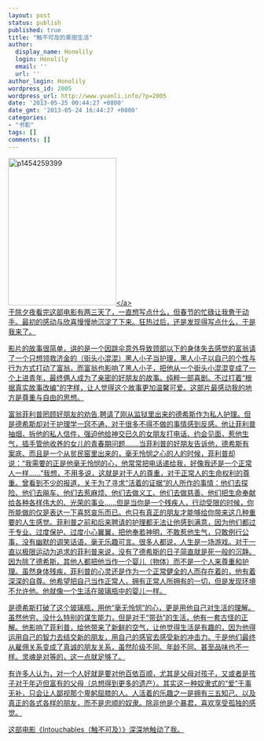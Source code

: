 ```yaml
---
layout: post
status: publish
published: true
title: "触不可及的美丽生活"
author:
  display_name: Honolily
  login: Honolily
  email: ''
  url: ''
author_login: Honolily
wordpress_id: 2005
wordpress_url: http://www.yuanli.info/?p=2005
date: '2013-05-25 00:44:27 +0800'
date_gmt: '2013-05-24 16:44:27 +0800'
categories:
- "书影"
tags: []
comments: []
---
```

<p><a href="http:&#47;&#47;www.yuanli.info&#47;archives&#47;2005.html&#47;p1454259399" rel="attachment wp-att-2153"><img src="http:&#47;&#47;www.yuanli.info&#47;wp-content&#47;uploads&#47;2013&#47;05&#47;p1454259399-220x300.jpg" alt="p1454259399" width="220" height="300" class="aligncenter size-medium wp-image-2153" &#47;><&#47;a><br />
于除夕夜看完这部电影有两三天了，一直想写点什么，但春节的忙碌让我惫于动手。最初的感动与欣喜慢慢地沉淀了下来。狂热过后，还是发现得写点什么，于是我来了。</p>
<p>影片的故事很简单，讲的是一个因跳伞意外导致颈部以下的身体失去感觉的富翁请了一个只想领救济金的（街头小混混）黑人小子当护理，黑人小子以自己的个性与行为方式打动了富翁，而富翁也影响了黑人小子，把他从一个街头小混混变成了一个上进青年，最终俩人成为了亲密的好朋友的故事。纯粹一部喜剧。不过打着&ldquo;根据真实故事改编&rdquo;的字样，让人觉得这个故事更加温馨可爱。这部片最感动我的地方是尊重与自由的思想。</p>
<p>富翁菲利普罔顾好朋友的劝告,聘请了刚从监狱里出来的德希斯作为私人护理。但是德希斯却对于护理学一窍不通，对于很多不得不做的事情感到反感。他让菲利普抽烟，拆他的私人信件，强迫他给神交已久的女朋友打电话、约会见面，惹他生气，插手管他收养的女儿的青春期问题.......当菲利普的好朋友告诉他，德希斯有案底、而且是一个从贫民窑里出来的，毫无怜悯之心的人的时候，菲利普却说：&ldquo;我需要的正是他毫无怜悯的心，他常常把电话递给我，好像我还是一个正常人一样......&rdquo;我想，不用多说，这就是对于人的尊重，对于正常人的生命权利的尊重。曾看到不少的报道，关于为了寻求&ldquo;活着的证据&rdquo;的人所作的事情：他们去探险、他们去飚车、他们去惹麻烦、他们去做义工、他们去做慈善、他们把生命奉献给各种各样伟大的、光荣的事业......但是当你是一个残疾人，行动受限的时候，你所能做的仅是表达一下喜怒哀乐而已。也只有真正的朋友才能够给你带来这几种重要的人生感觉。菲利普之前和后来聘请的护理都无法让他感到满意，因为他们都过于专业、过度保护、过度小心翼翼，把他奉若神明，不敢惹他生气，只敢例行公事，没有幽默的调笑话语，毫无乐趣可言。很多人都说，人生是一场游戏。对于一直以极限运动为追求的菲利普来说，没有了德希斯的日子简直就是死一般的沉静。因为除了德希斯，其他人都把他当作一个婴儿（物体）而不是一个人来尊重和护理。虽然身体残疾，菲利普的心灵还是作为一个正常健全的人而存在着的，他有着深深的自尊。他希望把自己当作正常人，拥有正常人所拥有的一切，但是发现环境不允许他。他就像一个生活在玻璃瓶中的婴儿一样。</p>
<p>是德希斯打破了这个玻璃瓶，用他&ldquo;毫无怜悯&rdquo;的心，更是用他自己对生活的理解。虽然他穷、没什么特别的谋生能力，但是对于&ldquo;带劲&rdquo;的生活，他有一套古怪的正解。他影响了菲利普，给他带来了新鲜的空气，让他觉得生活是有趣的，因为他得运用自己的智力去结交新的朋友，用自己的感官去感受新的冲击力。于是他们最终从雇佣关系变成了真诚的朋友关系，虽然阶级不同、年龄不同、甚至品味也不一样。灵魂是对等的，这一点就足够了。</p>
<p>有许多人认为，对一个人好就是要对他百依百顺，尤其是父母对孩子，又或者是孩子对于年迈但富有的父母（总想得到更多的遗产）。其实这一种奴隶式的&ldquo;爱&rdquo;于事无补，只会让人鄙视那个卑躬屈膝的人。人活着的乐趣之一是拥有三五知己、以及真正的各式各样的朋友，而不是忠顺的奴隶。除非他是个暴君，喜欢享受孤独的感觉。</p>
<p>这部电影《Intouchables（触不可及）》深深地触动了我。</p>
